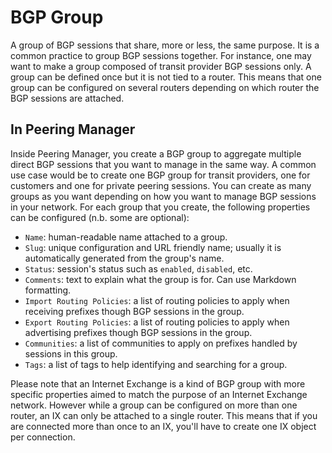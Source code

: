 # BGP Group

A group of BGP sessions that share, more or less, the same purpose. It is a
common practice to group BGP sessions together. For instance, one may want to
make a group composed of transit provider BGP sessions only. A group can be
defined once but it is not tied to a router. This means that one group can be
configured on several routers depending on which router the BGP sessions are
attached.

## In Peering Manager

Inside Peering Manager, you create a BGP group to aggregate multiple direct BGP
sessions that you want to manage in the same way. A common use case would be to
create one BGP group for transit providers, one for customers and one for
private peering sessions. You can create as many groups as you want depending
on how you want to manage BGP sessions in your network. For each group that you
create, the following properties can be configured (n.b. some are optional):

* `Name`: human-readable name attached to a group.
* `Slug`: unique configuration and URL friendly name; usually it is
   automatically generated from the group's name.
* `Status`: session's status such as `enabled`, `disabled`, etc.
* `Comments`: text to explain what the group is for. Can use Markdown
  formatting.
* `Import Routing Policies`: a list of routing policies to apply when
   receiving prefixes though BGP sessions in the group.
* `Export Routing Policies`: a list of routing policies to apply when
   advertising prefixes though BGP sessions in the group.
* `Communities`: a list of communities to apply on prefixes handled by
  sessions in this group.
* `Tags`: a list of tags to help identifying and searching for a group.

Please note that an Internet Exchange is a kind of BGP group with more specific
properties aimed to match the purpose of an Internet Exchange network. However
while a group can be configured on more than one router, an IX can only be
attached to a single router. This means that if you are connected more than
once to an IX, you'll have to create one IX object per connection.
